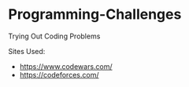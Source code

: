 # Programming-Challenges

Trying Out Coding Problems

Sites Used:
- https://www.codewars.com/
- https://codeforces.com/
